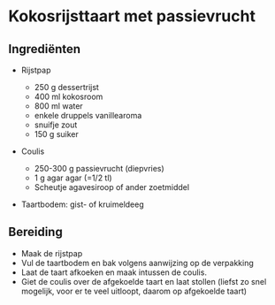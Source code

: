 # Kokosrijsttaart met passievrucht

## Ingrediënten

* Rijstpap
    * 250 g dessertrijst
    * 400 ml kokosroom
    * 800 ml water
    * enkele druppels vanillearoma
    * snuifje zout
    * 150 g suiker

* Coulis
    * 250-300 g passievrucht (diepvries)
    * 1 g agar agar (=1/2 tl)
    * Scheutje agavesiroop of ander zoetmiddel

* Taartbodem: gist- of kruimeldeeg

## Bereiding

* Maak de rijstpap
* Vul de taartbodem en bak volgens aanwijzing op de verpakking
* Laat de taart afkoeken en maak intussen de coulis.
* Giet de coulis over de afgekoelde taart en laat stollen (liefst zo snel mogelijk, voor er te veel uitloopt, daarom op afgekoelde taart)